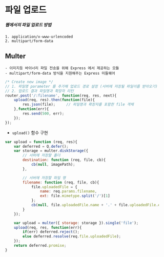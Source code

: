 # 파일 업로드

##### 웹에서의 파일 업로드 방법
	1. application/x-www-urlencoded
	2. multipart/form-data

## Multer
	- 이미지등 바이너리 파일 전송을 위해 Express 에서 제공하는 모듈
	- multipart/form-data 방식을 지원해주는 Express 미들웨어

```javascript
/* Create new image */
// 1. 파일명 parameter 를 추가해 업로드 경로 설정 (서버에 저장될 파일이름 받아오기)
// 2. 업로드 결과 파일명과 확장자 리턴
router.post('/:filename', function(req, res, next){
	upload(req, res).then(function(file){
		res.json(file);		// 파일명과 확장자를 포함한 file 객체
	},function(err){
		res.send(500, err);
	});
});

```

- `upload()` 함수 구현
```javascript
var upload = function (req, res){
    var deferred = Q.defer();
	var storage = multer.diskStorage({
		// 서버에 저장할 폴더
		destination: function (req, file, cb){
			cb(null, imagePath);
		},

		// 서버에 저장할 파일 명
		filename: function (req, file, cb){
			file.uploadedFile = {
				name: req.params.filename,
				ext: file.mimetype.split('/')[1]
			};
			cb(null, file.uploadedFile.name + '.' + file.uploadedFile.ext);
		}
	});

	var upload = multer({ storage: storage }).single('file');
	upload(req, res, function(err){
		if(err) deferred.reject();
		else deferred.resolve(req.file.uploadedFile);
	});
	return deferred.promise;
}

```